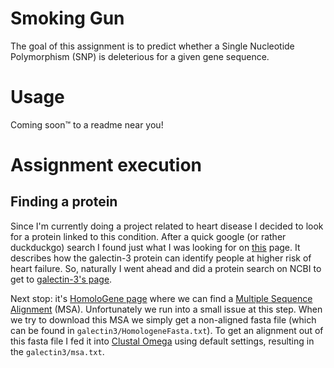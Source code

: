 # Smoking Gun
The goal of this assignment is to predict whether a Single Nucleotide Polymorphism (SNP) is deleterious for a given gene sequence.

# Usage
Coming soon™️ to a readme near you!

# Assignment execution
## Finding a protein
Since I'm currently doing a project related to heart disease I decided to look for a protein linked to this condition.
After a quick google (or rather duckduckgo) search I found just what I was looking for on [this](https://www.nih.gov/news-events/news-releases/protein-linked-increased-risk-heart-failure-death-older-adults) page.
It describes how the galectin-3 protein can identify people at higher risk of heart failure.
So, naturally I went ahead and did a protein search on NCBI to get to [galectin-3's page](https://www.ncbi.nlm.nih.gov/protein/NP_001183972.1). 

Next stop: it's [HomoloGene page](https://www.ncbi.nlm.nih.gov/homologene?LinkName=protein_homologene&from_uid=308081799) where we can find a [Multiple Sequence Alignment](https://www.ncbi.nlm.nih.gov/homologene?cmd=Retrieve&dopt=MultipleAlignment&list_uids=37608) (MSA).
Unfortunately we run into a small issue at this step. When we try to download this MSA we simply get a non-aligned fasta file (which can be found in `galectin3/HomologeneFasta.txt`). 
To get an alignment out of this fasta file I fed it into [Clustal Omega](http://www.clustal.org/omega/) using default settings, resulting in the `galectin3/msa.txt`.
